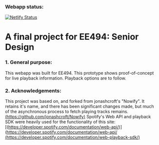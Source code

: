 ### Webapp status:
[![Netlify Status](https://api.netlify.com/api/v1/badges/1b84a499-4fbc-4257-836a-bed9668cc3ba/deploy-status)](https://app.netlify.com/sites/crozeapp/deploys)

# A final project for EE494: Senior Design

### 1. General purpose:

This webapp was built for EE494. This prototype shows proof-of-concept for live playback information. Playback options are to follow.

### 2. Acknowledgements:

This project was based on, and forked from jonashcroft's "Nowify". It retains it's name, and there has been significant changes made, but much of the asynchronous process to fetch playing tracks remains.
[(https://github.com/jonashcroft/Nowify)](https://github.com/jonashcroft/Nowify)
Spotify's Web API and playback SDK were heavily used for the functionality of this site:
[(https://developer.spotify.com/documentation/web-api/)](https://developer.spotify.com/documentation/web-api/
[(https://developer.spotify.com/documentation/web-playback-sdk/)](https://developer.spotify.com/documentation/web-playback-sdk/)